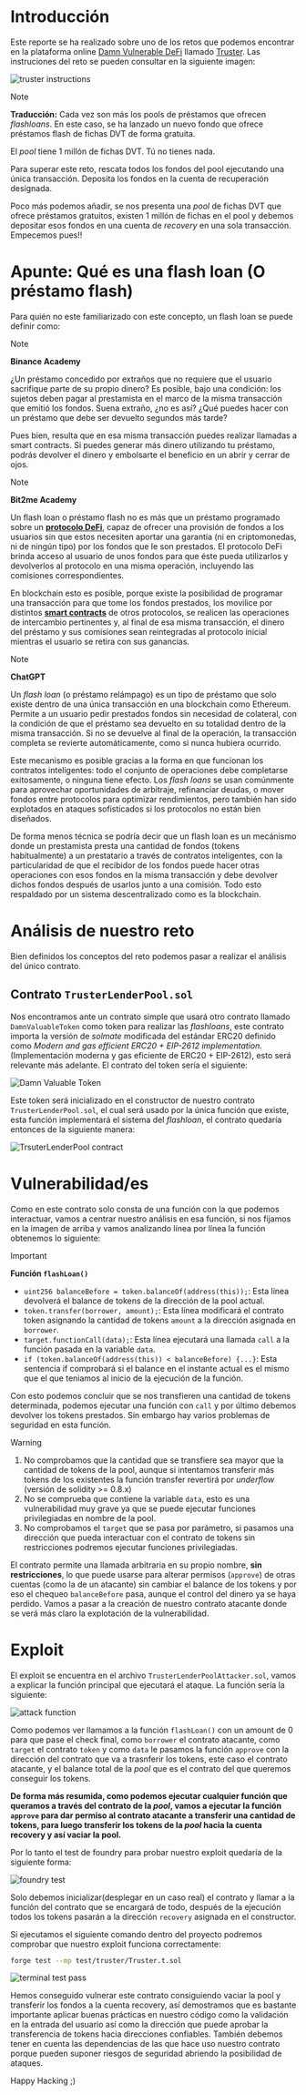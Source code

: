 # Introducción

Este reporte se ha realizado sobre uno de los retos que podemos encontrar en la plataforma online [Damn Vulnerable DeFi](https://www.damnvulnerabledefi.xyz/) llamado [Truster](https://www.damnvulnerabledefi.xyz/challenges/truster/). Las instruciones del reto se pueden consultar en la siguiente imagen:

![truster instructions](https://github.com/user-attachments/assets/ac5aa119-11aa-44aa-88ed-7f942543a986)

> [!NOTE]
> **Traducción:**
> Cada vez son más los pools de préstamos que ofrecen _flashloans_. En este caso, se ha lanzado un nuevo fondo que ofrece préstamos flash de fichas DVT de forma gratuita.
>
> El _pool_ tiene 1 millón de fichas DVT. Tú no tienes nada.
>
> Para superar este reto, rescata todos los fondos del pool ejecutando una única transacción. Deposita los fondos en la cuenta de recuperación designada.

Poco más podemos añadir, se nos presenta una _pool_ de fichas DVT que ofrece préstamos gratuitos, existen 1 millón de fichas en el pool y debemos depositar esos fondos en una cuenta de _recovery_ en una sola transacción. Empecemos pues!!

# Apunte: Qué es una flash loan (O préstamo flash)

Para quién no este familiarizado con este concepto, un flash loan se puede definir como:

>[!NOTE]
>**Binance Academy**
>
> ¿Un préstamo concedido por extraños que no requiere que el usuario sacrifique parte de su propio dinero? Es posible, bajo una condición: los sujetos deben pagar al prestamista en el marco de la misma transacción que emitió los fondos. Suena extraño, ¿no es así? ¿Qué puedes hacer con un préstamo que debe ser devuelto segundos más tarde?
> 
> Pues bien, resulta que en esa misma transacción puedes realizar llamadas a smart contracts. Si puedes generar más dinero utilizando tu préstamo, podrás devolver el dinero y embolsarte el beneficio en un abrir y cerrar de ojos.

>[!NOTE]
>**Bit2me Academy**
>
>Un flash loan o préstamo flash no es más que un préstamo programado sobre un [**protocolo DeFi**](https://academy.bit2me.com/que-es-defi-o-finanzas-descentralizadas/), capaz de ofrecer una provisión de fondos a los usuarios sin que estos necesiten aportar una garantía (ni en criptomonedas, ni de ningún tipo) por los fondos que le son prestados. El protocolo DeFi brinda acceso al usuario de unos fondos para que éste pueda utilizarlos y devolverlos al protocolo en una misma operación, incluyendo las comisiones correspondientes.
>
>En blockchain esto es posible, porque existe la posibilidad de programar una transacción para que tome los fondos prestados, los movilice por distintos [**smart contracts**](https://academy.bit2me.com/que-son-los-smart-contracts/) de otros protocolos, se realicen las operaciones de intercambio pertinentes y, al final de esa misma transacción, el dinero del préstamo y sus comisiones sean reintegradas al protocolo inicial mientras el usuario se retira con sus ganancias.

>[!NOTE]
>**ChatGPT**
>
>Un _flash loan_ (o préstamo relámpago) es un tipo de préstamo que solo existe dentro de una única transacción en una blockchain como Ethereum. Permite a un usuario pedir prestados fondos sin necesidad de colateral, con la condición de que el préstamo sea devuelto en su totalidad dentro de la misma transacción. Si no se devuelve al final de la operación, la transacción completa se revierte automáticamente, como si nunca hubiera ocurrido.
>
>Este mecanismo es posible gracias a la forma en que funcionan los contratos inteligentes: todo el conjunto de operaciones debe completarse exitosamente, o ninguna tiene efecto. Los _flash loans_ se usan comúnmente para aprovechar oportunidades de arbitraje, refinanciar deudas, o mover fondos entre protocolos para optimizar rendimientos, pero también han sido explotados en ataques sofisticados si los protocolos no están bien diseñados.

De forma menos técnica se podría decir que un flash loan es un mecánismo donde un prestamista presta una cantidad de fondos (tokens habitualmente) a un prestatario a través de contratos inteligentes, con la particularidad de que el recibidor de los fondos puede hacer otras operaciones con esos fondos en la misma transacción y debe devolver dichos fondos después de usarlos junto a una comisión. Todo esto respaldado por un sistema descentralizado como es la blockchain.

# Análisis de nuestro reto

Bien definidos los conceptos del reto podemos pasar a realizar el análisis del único contrato.

## Contrato `TrusterLenderPool.sol`

Nos encontramos ante un contrato simple que usará otro contrato llamado `DamnValuableToken` como token para realizar las _flashloans_, este contrato importa la versión de _solmate_ modificada del estándar ERC20 definido como _Modern and gas efficient ERC20 + EIP-2612 implementation._ (Implementación moderna y gas eficiente de ERC20 + EIP-2612), esto será relevante más adelante. El contrato del token sería el siguiente:

![Damn Valuable Token](https://github.com/user-attachments/assets/7ec8600b-b17e-431b-ad85-de35e6733c77)

Este token será inicializado en el constructor de nuestro contrato `TrusterLenderPool.sol`, el cual será usado por la única función que existe, esta función implementará el sistema del _flashloan_, el contrato quedaría entonces de la siguiente manera:

![TrsuterLenderPool contract](https://github.com/user-attachments/assets/02ec37b3-652d-4c86-a5f4-c4349e689de6)

# Vulnerabilidad/es

Como en este contrato solo consta de una función con la que podemos interactuar, vamos a centrar nuestro análisis en esa función, si nos fijamos en la imagen de arriba y vamos analizando línea por línea la función obtenemos lo siguiente:

>[!important]
>**Función `flashLoan()`**
>
>- `uint256 balanceBefore = token.balanceOf(address(this));`: Esta línea devolverá el balance de tokens de la dirección de la pool actual.
>- `token.transfer(borrower, amount);`: Esta línea modificará el contrato token asignando la cantidad de tokens `amount` a la dirección asignada en `borrower`.
>- `target.functionCall(data);`: Esta línea ejecutará una llamada `call` a la función pasada en la variable `data`.
>- `if (token.balanceOf(address(this)) < balanceBefore) {...}`: Esta sentencia if comprobará si el balance en el instante actual es el mismo que el que teniamos al inicio de la ejecución de la función.

Con esto podemos concluir que se nos transfieren una cantidad de tokens determinada, podemos ejecutar una función con `call` y por último debemos devolver los tokens prestados. Sin embargo hay varios problemas de seguridad en esta función.

>[!warning]
>1. No comprobamos que la cantidad que se transfiere sea mayor que la cantidad de tokens de la pool, aunque si intentamos transferir más tokens de los existentes la función transfer revertirá por _underflow_ (versión de solidity >= 0.8.x)
>2. No se comprueba que contiene la variable `data`, esto es una vulnerabilidad muy grave ya que se puede ejecutar funciones privilegiadas en nombre de la pool.
>3. No comprobamos el `target` que se pasa por parámetro, si pasamos una dirección que pueda interactuar con el contrato de tokens sin restricciones podremos ejecutar funciones privilegiadas.

El contrato permite una llamada arbitraria en su propio nombre, **sin restricciones**, lo que puede usarse para alterar permisos (`approve`) de otras cuentas (como la de un atacante) sin cambiar el balance de los tokens y por eso el chequeo `balanceBefore` pasa, aunque el control del dinero ya se haya perdido. Vamos a pasar a la creación de nuestro contrato atacante donde se verá más claro la explotación de la vulnerabilidad.

# Exploit

El exploit se encuentra en el archivo `TrusterLenderPoolAttacker.sol`, vamos a explicar la función principal que ejecutará el ataque. La función sería la siguiente:

![attack function](https://github.com/user-attachments/assets/92b864ac-391a-47d6-9a03-58fe5b74825c)

Como podemos ver llamamos a la función `flashLoan()` con un amount de 0 para que pase el check final, como `borrower` el contrato atacante, como `target` el contrato `token` y como `data` le pasamos la función `approve` con la dirección del contrato que va a trasnferir los tokens, este caso el contrato atacante, y el balance total de la _pool_ que es el contrato del que queremos conseguir los tokens.

**De forma más resumida, como podemos ejecutar cualquier función que queramos a través del contrato de la _pool_, vamos a ejecutar la función `approve` para dar permiso al contrato atacante a transferir una cantidad de tokens, para luego transferir los tokens de la _pool_ hacia la cuenta recovery y así vaciar la pool.**

Por lo tanto el test de foundry para probar nuestro exploit quedaría de la siguiente forma:

![foundry test](https://github.com/user-attachments/assets/e343efd4-b3c7-46f8-914b-64f22a913a85)

Solo debemos inicializar(desplegar en un caso real) el contrato y llamar a la función del contrato que se encargará de todo, después de la ejecución todos los tokens pasarán a la dirección `recovery` asignada en el constructor.

Si ejecutamos el siguiente comando dentro del proyecto podremos comprobar que nuestro exploit funciona correctamente:

```bash
forge test --mp test/truster/Truster.t.sol
```

![terminal test pass](https://github.com/user-attachments/assets/fd750f38-5d73-4a12-8d07-98daebe7198b)

Hemos conseguido vulnerar este contrato consiguiendo vaciar la pool y transferir los fondos a la cuenta recovery, así demostramos que es bastante importante aplicar buenas prácticas en nuestro código como la validación en la entrada del usuario así como la dirección que puede aprobar la transferencia de tokens hacia direcciones confiables. También debemos tener en cuenta las dependencias de las que hace uso nuestro contrato porque pueden suponer riesgos de seguridad abriendo la posibilidad de ataques.

Happy Hacking ;)
